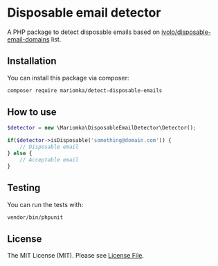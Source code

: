 # Disposable email detector
A PHP package to detect disposable emails based on [ivolo/disposable-email-domains](https://github.com/ivolo/disposable-email-domains) list.

## Installation
You can install this package via composer:

```bash
composer require mariomka/detect-disposable-emails
```

## How to use
```php
$detector = new \Mariomka\DisposableEmailDetector\Detector();

if($detector->isDisposable('something@domain.com')) {
    // Disposable email
} else {
    // Acceptable email
}
```

## Testing
You can run the tests with:

```bash
vendor/bin/phpunit
```

## License
The MIT License (MIT). Please see [License File](LICENSE.md).
